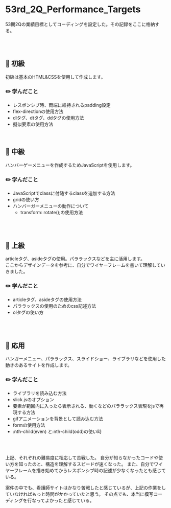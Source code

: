 # 53rd_2Q_Performance_Targets
53期2Qの業績目標としてコーディングを設定した。その記録をここに格納する。

<br/>
<br/>

## :round_pushpin: 初級 
初級は基本のHTML&CSSを使用して作成します。

### :pencil2: 学んだこと
- レスポンシブ時、両端に維持されるpadding設定
- flex-directionの使用方法
- dlタグ、dtタグ、ddタグの使用方法
- 擬似要素の使用方法

<br/>

## :round_pushpin: 中級
ハンバーゲーメニューを作成するためJavaScriptを使用します。

### :pencil2: 学んだこと
- JavaScriptでclassに付随するclassを追加する方法
- gridの使い方
- ハンバーガーメニューの動作について
  - transform: rotate();の使用方法

<br/>
<br/>

## :round_pushpin: 上級
articleタグ、asideタグの使用。パララックスなどを主に活用します。<br/>
ここからデザインデータを参考に、自分でワイヤーフレームを書いて理解していきました。

### :pencil2: 学んだこと
- articleタグ、asideタグの使用方法
- パララックスの使用のためのcss記述方法
- olタグの使い方

<br/>
<br/>

## :round_pushpin: 応用
ハンガーメニュー、パララックス、スライドショー、ライブラリなどを使用した動きのあるサイトを作成します。

### :pencil2: 学んだこと
- ライブラリを読み込む方法
- slick.jsのオプション
- 要素が範囲内に入ったら表示される、動くなどのパララックス表現をjsで再現する方法
- gifアニメーションを背景として読み込む方法
- formの使用方法
- :nth-child(even) と:nth-child(odd)の使い時 

<br/>
<br/>

上記、それぞれの難易度に相応して苦戦した。
自分が知らなかったコードや使い方を知ったのと、構造を理解するスピードが速くなった。
また、自分でワイヤーフレームを描き始めてからレスポンシブ時の記述が少なくなったとも感じている。

案件の中でも、看護師サイトはかなり苦戦したと感じているが、上記の作業をしていなければもっと時間がかかっていたと思う。
その点でも、本当に模写コーディングを行なってよかったと感じている。
